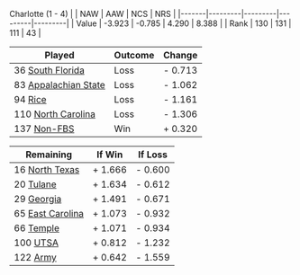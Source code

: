 Charlotte (1 - 4)
|       |   NAW   |   AAW   |   NCS   |   NRS   |
|-------|---------|---------|---------|---------|
| Value |  -3.923 |  -0.785 |   4.290 |   8.388 |
| Rank  |     130 |     131 |     111 |      43 |

| Played                    | Outcome    |  Change  |
|---------------------------|------------|----------|
|  36 [South Florida         ](SouthFlorida)| Loss       | -  0.713 |
|  83 [Appalachian State     ](AppalachianState)| Loss       | -  1.062 |
|  94 [Rice                  ](Rice)| Loss       | -  1.161 |
| 110 [North Carolina        ](NorthCarolina)| Loss       | -  1.306 |
| 137 [Non-FBS               ](NonFBS)| Win        | +  0.320 |

| Remaining                 |  If Win  |  If Loss |
|---------------------------|----------|----------|
|  16 [North Texas           ](NorthTexas)| +  1.666 | -  0.600 |
|  20 [Tulane                ](Tulane)| +  1.634 | -  0.612 |
|  29 [Georgia               ](Georgia)| +  1.491 | -  0.671 |
|  65 [East Carolina         ](EastCarolina)| +  1.073 | -  0.932 |
|  66 [Temple                ](Temple)| +  1.071 | -  0.934 |
| 100 [UTSA                  ](UTSA)| +  0.812 | -  1.232 |
| 122 [Army                  ](Army)| +  0.642 | -  1.559 |


